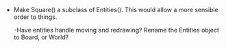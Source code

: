 * Make Square() a subclass of Entities().  This would allow a more sensible
  order to things.

  -Have entities handle moving and redrawing?  Rename the Entities object to
  Board, or World?

